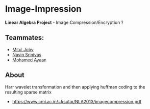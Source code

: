 # Image-Impression

**Linear Algebra Project** - Image Compression/Encryption ?

## Teammates:

- [Mitul Joby](https://github.com/Mitul-Joby)
- [Navin Srinivas](https://github.com/NavinShrinivas)
- [Mohamed Ayaan](https://github.com/Mohamed-Ayaan358)

## About

Harr wavelet transformation and then applying huffman coding to the resulting sparse matrix

- https://www.cmi.ac.in/~ksutar/NLA2013/imagecompression.pdf
